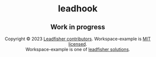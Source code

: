 <h1 align="center">leadhook</h1>

<h2 align="center">Work in progress</h2>

<p align="center">
Copyright © 2023 <a href="https://github.com/LeadFisherSolutions/workspace-example/graphs/contributors">Leadfisher contributors</a>.
Workspace-example is <a href="./LICENSE">MIT licensed</a>.<br/>
Workspace-example is one of <a href="https://github.com/LeadFisherSolutions">leadfisher solutions</a>.
</p>
